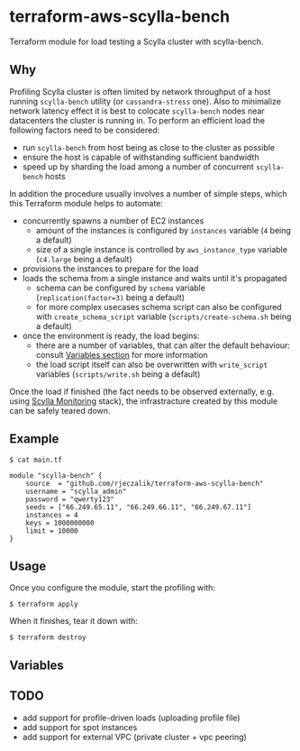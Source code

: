 # terraform-aws-scylla-bench

Terraform module for load testing a Scylla cluster with scylla-bench.

## Why

Profiling Scylla cluster is often limited by network throughput of a host running `scylla-bench` utility (or `cassandra-stress` one). Also to minimalize network latency effect it is best to colocate `scylla-bench` nodes near datacenters the cluster is running in. To perform an efficient load the following factors need to be considered:

- run `scylla-bench` from host being as close to the cluster as possible
- ensure the host is capable of withstanding sufficient bandwidth
- speed up by sharding the load among a number of concurrent `scylla-bench` hosts

In addition the procedure usually involves a number of simple steps, which this Terraform module helps to automate:

- concurrently spawns a number of EC2 instances
  - amount of the instances is configured by `instances` variable (`4` being a default)
  - size of a single instance is controlled by `aws_instance_type` variable (`c4.large` being a default)
- provisions the instances to prepare for the load
- loads the schema from a single instance and waits until it's propagated
  - schema can be configured by `schema` variable (`replication(factor=3)` being a default)
  - for more complex usecases schema script can also be configured with `create_schema_script` variable (`scripts/create-schema.sh` being a default)
- once the environment is ready, the load begins:
  - there are a number of variables, that can alter the default behaviour: consult [Variables section](./Variables) for more information
  - the load script itself can also be overwritten with `write_script` variables (`scripts/write.sh` being a default)
 
Once the load if finished (the fact needs to be observed externally, e.g. using [Scylla Monitoring](https://github.com/scylladb/scylla-grafana-monitoring/) stack), the infrastracture created by this module can be safely teared down.

## Example

```
$ cat main.tf 
```
```hcl
module "scylla-bench" {
	source  = "github.com/rjeczalik/terraform-aws-scylla-bench"
	username = "scylla_admin"
	password = "qwerty123"
	seeds = ["66.249.65.11", "66.249.66.11", "66.249.67.11"]
	instances = 4
	keys = 1000000000
	limit = 10000
}
```

## Usage

Once you configure the module, start the profiling with:

```
$ terraform apply
```

When it finishes, tear it down with:

```
$ terraform destroy
```

## Variables



## TODO

- add support for profile-driven loads (uploading profile file)
- add support for spot instances
- add support for external VPC (private cluster + vpc peering)
